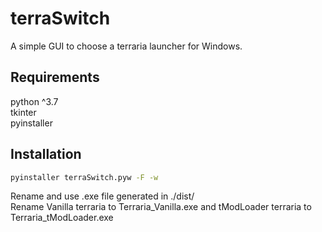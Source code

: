 # terraSwitch

A simple GUI to choose a terraria launcher for Windows.

## Requirements

python ^3.7  
tkinter  
pyinstaller  

## Installation

```cmd
pyinstaller terraSwitch.pyw -F -w
```

Rename and use .exe file generated in ./dist/  
Rename Vanilla terraria to Terraria_Vanilla.exe and tModLoader terraria to Terraria_tModLoader.exe
